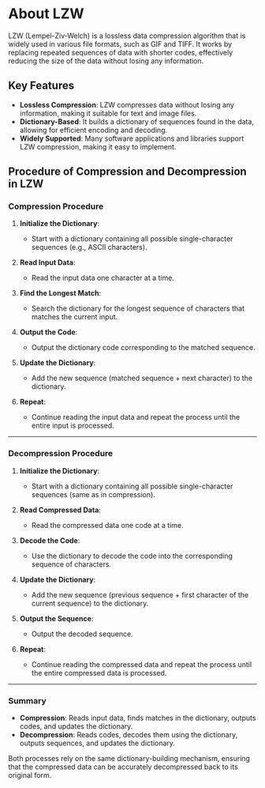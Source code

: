 # About LZW

LZW (Lempel-Ziv-Welch) is a lossless data compression algorithm 
that is widely used in various file formats, such as GIF and TIFF. 
It works by replacing repeated sequences of data with shorter codes, 
effectively reducing the size of the data without losing any information.

## Key Features

- **Lossless Compression**: LZW compresses data without losing any information, making it suitable for text and image files.
- **Dictionary-Based**: It builds a dictionary of sequences found in the data, allowing for efficient encoding and decoding.
- **Widely Supported**: Many software applications and libraries support LZW compression, making it easy to implement.

## Procedure of Compression and Decompression in LZW

### Compression Procedure

1. **Initialize the Dictionary**:

   - Start with a dictionary containing all possible single-character sequences (e.g., ASCII characters).

2. **Read Input Data**:
   - Read the input data one character at a time.

3. **Find the Longest Match**:
   - Search the dictionary for the longest sequence of characters that matches the current input.

4. **Output the Code**:
   - Output the dictionary code corresponding to the matched sequence.

5. **Update the Dictionary**:
   - Add the new sequence (matched sequence + next character) to the dictionary.

6. **Repeat**:
   - Continue reading the input data and repeat the process until the entire input is processed.

---

### Decompression Procedure

1. **Initialize the Dictionary**:

   - Start with a dictionary containing all possible single-character sequences (same as in compression).

2. **Read Compressed Data**:
   - Read the compressed data one code at a time.

3. **Decode the Code**:
   - Use the dictionary to decode the code into the corresponding sequence of characters.

4. **Update the Dictionary**:
   - Add the new sequence (previous sequence + first character of the current sequence) to the dictionary.

5. **Output the Sequence**:
   - Output the decoded sequence.

6. **Repeat**:
   - Continue reading the compressed data and repeat the process until the entire compressed data is processed.

---

### Summary

- **Compression**: Reads input data, finds matches in the dictionary, outputs codes, and updates the dictionary.
- **Decompression**: Reads codes, decodes them using the dictionary, outputs sequences, and updates the dictionary.

Both processes rely on the same dictionary-building mechanism, ensuring that the compressed data can be accurately decompressed back to its original form.